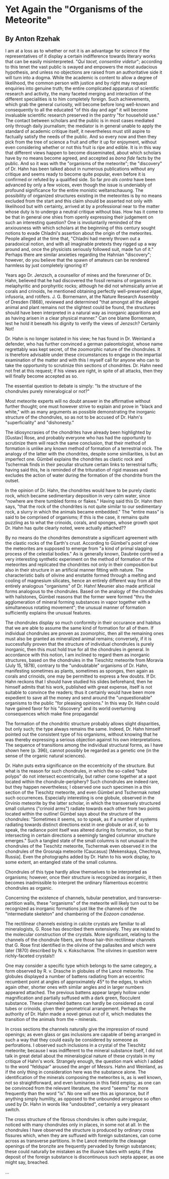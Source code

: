 # Yet Again the "Organisms of the Meteorite"

## By Anton Rzehak

I am at a loss as to whether or not it is an advantage for science if the representatives of it display a certain indifference towards literary works that can be easily misinterpreted. "_Qui tacet, consentire videtur_"; according to this tenet the vast public is swayed and empowers the most audacious hypothesis, and unless no objections are raised from an authoritative side it will turn into a dogma. While the academic is content to allow a degree of likelihood, the common person with justice and by right may request enquiries into genuine truth; the entire complicated apparatus of scientific research and activity, the many faceted merging and interaction of the different specialities is to him completely foreign. Such achievements, which grab the general curiosity, will become before long well-known and consequently to all the educated "of this day and age" it will become invaluable scientific research preserved in the pantry "for household use." The contact between scholars and the public is in most cases mediated only through daily journalism; the mediator is in general unable to apply the standard of academic critique itself, it nevertheless must still aspire to factually satisfy the needs of the public. And so every now and then they pick from the tree of science a fruit and offer it up for enjoyment, without even considering whether or not this fruit is ripe and edible. It is in this way that different views happen to become disseminated, about which scholars have by no means become agreed, and accepted as _bona fide_ facts by the public. And so it was with the "organisms of the meteorite"; the "discovery" of Dr. Hahn has been talked about in numerous publications without any critique and seems ready to become quite popular, even before it is confirmed or refuted by a qualified side. So far _pro als contra_ have been advanced by only a few voices, even though the issue is undeniably of profound significance for the entire monistic weltanschauung. The possibility of organized structures existing in the meteorites is by no means excluded from the start and this claim should be asserted not only with likelihood but with certainty, arrived at by a professional near to the matter whose duty is to undergo a neutral critique without bias. How has it come to be that in general one shies from openly expressing their judgement on such an interesting question? One is involuntarily reminded of the anxiousness with which scholars at the beginning of this century sought notions to evade Chladni's assertion about the origin of the meteorites. People alleged at the time that, "Chladni had merely thrown out a paradoxical notion, and with all imaginable pretexts they rigged up a way around and, once the physicists seriously followed suit, made fun of it." Perhaps there are similar anxieties regarding the Hahnian "discovery"; however, do you believe that the spawn of amateurs can be rendered harmless by just completely ignoring it?

Years ago Dr. Jenzsch, a counsellor of mines and the forerunner of Dr. Hahn, believed that he had discovered the fossil remains of organisms in melaphyritic and porphyritic rocks; although he did not whimsically arrive at corals and crinoids, he mentioned obtaining perfectly well-preserved algae, infusoria, and rotifers. J. G. Bornemann, at the Nature Research Assembly of Dresden (1868), reviewed and determined "that amongst all the alleged animal and plant remains not the slightest could be found, the structures should have been interpreted in a natural way as inorganic apparitions and as having arisen in a clear physical manner." Can one blame Bornemann, lest he hold it beneath his dignity to verify the views of Jenzsch? Certainly Not!

Dr. Hahn is no longer isolated in his view; he has found in Dr. Weinland a defender, who has further convinced a german paleontologist, whose name regrettably was kept secret, of the zoomorphic nature of the chondrules. It is therefore advisable under these circumstances to engage in the impartial examination of the matter and with this I myself call for anyone who can to take the opportunity to scrutinize thin sections of chondrites. Dr. Hahn need not fret at this request; if his views are right, in spite of all attacks, then they will finally become accepted as so.

The essential question to debate is simply: "Is the structure of the chondrules purely mineralogical or not?" 

Most meteorite experts will no doubt answer in the affirmative without further thought; one must however strive to explain and prove in "black and white," with as many arguments as possible demonstrating the inorganic structure of the chondrules, so as not to be accused of Dr. Hahn's "superficiality" and "dishonesty."

The idiosyncrasies of the chondrites have already been highlighted by [Gustav] Rose, and probably everyone who has had the opportunity to scrutinize them will reach the same conclusion, that their method of formation is unlike any known method of formation of a terrestrial rock. The analogy of the latter with the chondrites, despite some similiarities, is but an imperfect one. Gümbel explains the chondrites as clastic rock and Tschermak finds in their peculiar structure certain links to terrestrial tuffs; having said this, he is reminded of the trituration of rigid masses and excludes the action of water during the formation of the chondrite from the outset.

In the opinion of Dr. Hahn, the chondrites would have to be purely clastic rock, which became sedimentary deposition in very calm water, since "nowhere are there tumbled forms or flakes." Having said this Dr. Hahn then says, "that the rock of the chondrites is not quite similar to our sedimentary rock, a slurry in which the animals became embedded." The "entire mass" is said to be comprised of organisms; if this is the case, it remains quite puzzling as to what the crinoids, corals, and sponges, whose growth spot Dr. Hahn has quite clearly noted, were actually attached??

By no means do the chondrites demonstrate a significant agreement with the clastic rocks of the Earth's crust. According to Gümbel's point of view the meteorites are supposed to emerge from "a kind of primal slagging process of the celestial bodies." As is generally known, Daubrée contrived a very interesting synthetic experiment on the method of formation of the meteorites and replicated the chondrites not only in their composition but also in their structure in an artificial manner fitting with nature. The characteristic balls of olivine and enstatite formed through a melting and cooling of magnesium silicates, hence an entirely different way from all the entirely analogous "organisms" of Dr. Hahn! Meunier also made artificial forms analogous to the chondrules. Based on the analogy of the chondrules with hailstones, Gümbel reasons that the former were formed "thru the agglomeration of mineral forming substances in vapor together with a simultaneous rotating movement"; the unusual manner of formation sufficiently explains the unusual features.

The chondrules display so much conformity in their occurance and habitus that we are able to assume the same kind of formation for all of them. If individual chondrules are proven as zoomorphic, then all the remaining ones must also be granted as mineralized animal remains; conversely, if it is successfully proven that the structure of individual chondrules is purely inorganic, then this must hold true for all the chondrules in general. In accordance with this notion, I am inclined to regard them as inorganic structures, based on the chondrules in the Tieschitz meteorite from Moravia (July 15, 1878), contrary to the "undoubtable" organisms of Dr. Hahn, manifesting sometimes as plants, sometimes as sponges, then again as corals and crinoids, one may be permitted to express a few doubts. If Dr. Hahn reckons that I should have studied his slides beforehand, then he himself admits that his work, published with great expense, itself is not suitable to convince the readers; thus it certainly would have been more expedient to save all the money and send around the "unquestionable" organisms to the public "for pleasing opinions." In this way Dr. Hahn could have gained favor for his "discovery" and its world overturning consequences which make fine propaganda!

The formation of the chondritic structure probably allows slight disparities, but only such; the type always remains the same. Indeed, Dr. Hahn himself pointed out the consistent type of his organisms, without knowing that he was thereby expressing a serious objection against his own interpretations. The sequence of transitions among the individual structural forms, as I have shown here (p. 396), cannot possibly be regarded as a genetic one (in the sense of the organic natural sciences).

Dr. Hahn puts extra significance on the eccentricity of the structure. But what is the reason for such chondrules, in which the so-called "tube polyps" do not intersect eccentrically, but rather come together at a spot located within the chondrule-periphery? Such chondrules are indeed rare, but they happen nevertheless; I observed one such specimen in a thin section of the Tieschitz meteorite, and even Gümbel and Tschermak noted such occurrences. Especially interesting is one globule, observed in the Orvinio meteorite by the latter scholar, in which the transversely structured small columns ("crinoid arms") radiate towards each other from two points located within the outline! Gümbel says about the structure of the chondrules: "Sometimes it seems, so to speak, as if a number of systems radiating towards distinct directions exist in one globule or as if, so to speak, the radiance point itself was altered during its formation, so that by intersecting in certain directions a seemingly tangled columnar structure emerges." Such a tangled state of the small columns is not unusual in the chondrules of the Tieschitz meteorite, Tschermak even observed it in the chondrules of the Grosnaja meteorite (Caucasus) [Mekenskaya, Chechnya, Russia]. Even the photographs added by Dr. Hahn to his work display, to some extent, an entangled state of the small columns. 

Chondrules of this type hardly allow themselves to be interpreted as organisms; however, once their structure is recognized as inorganic, it then becomes inadmissible to interpret the ordinary filamentous eccentric chondrules as organic.

Concerning the existence of channels, tubular penetration, and transverse-partition walls, these "organisms" of the meteorite will likely turn out to be recognized as inorganic formations just like the channels of the "intermediate skeleton" and chambering of the _Eozoon canadense_.

The rectilinear channels existing in calcite crystals are familiar to all mineralogists, G. Rose has described them extensively. They are related to the molecular construction of the crystals. More significant, relating to the channels of the chondrule fibers, are those hair-thin rectilinear channels that G. Rose first identified in the olivine of the pallasites and which were later (1870) described by N. v. Kokscharow. The olivines in question were richly-faceted crystals!!

One may consider a specific type which belongs to the same category, a form observed by R. v. Drasche in globules of the Lancé meteorite. The globules displayed a number of battens radiating from an eccentric recumbent point at angles of approximately 45° to the edges, to which again other, shorter ones with similar angles and in larger numbers appeared attached. The previous battens appear largely hollow under magnification and partially suffused with a dark green, flocculent substance. These channeled battens can hardly be considered as coral tubes or crinoids, given their geometrical arrangement. Perhaps the authority of Dr. Hahn made a novel genus out of it, which mediates the transition of the animals from the – minerals.  

In cross sections the channels naturally give the impression of round openings; as even glass or gas inclusions are capable of being arranged in such a way that they could easily be considered by someone as perforations. I observed such inclusions in a crystal of the Tieschitz meteorite; because I was indifferent to the mineral substance itself, I did not talk in great detail about the mineralogical nature of these crystals in my critique of Hahn's work. Strangely enough, the question mark which I added to the word "feldspar" aroused the anger of Messrs. Hahn and Weinland, as if the only thing in consideration here was the substance alone. The identification of the minerals composing the meteorites is, as is well known, not so straightforward, and even luminaries in this field employ, as one can be convinced from the relevant literature, the word "seems" far more frequently than the word "is". No one will see this as ignorance, but if anything simply humility, as opposed to the unbounded arrogance so often used by Dr. Hahn in words like "undoubted", certainly a very pleasant switch.

The cross structure of the fibrous chondrules is often quite irregular, noticed with many chondrules only in places, in some not at all. In the chondrules I have observed the structure is produced by ordinary cross fissures which, when they are suffused with foreign substances, can come across as transverse partitions. In the Lancé meteorite the cleavage openings of the bronzite are frequently pervaded by foreign substances; these could naturally be mistaken as the illusive tubes with septa; if the deposit of the foreign substance is discontinuous such septa appear, as one might say, breached. 

...
